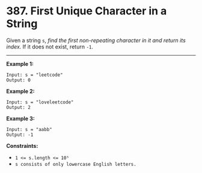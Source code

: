 # 387. First Unique Character in a String

Given a string `s`, *find the first non-repeating character in it and return its index.* If it does not exist, return `-1`.

 
---
**Example 1:**

```
Input: s = "leetcode"
Output: 0
```

**Example 2:**

```
Input: s = "loveleetcode"
Output: 2
```

**Example 3:**

```
Input: s = "aabb"
Output: -1
```

**Constraints:**

* `1 <= s.length <= 10⁵`
* `s consists of only lowercase English letters.`
